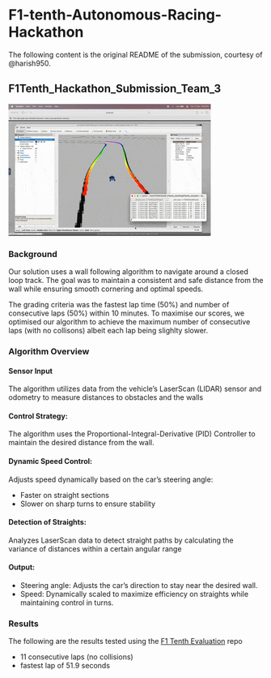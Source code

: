 
# F1-tenth-Autonomous-Racing-Hackathon



The following content is the original README of the submission, courtesy of  @harish950.

## F1Tenth_Hackathon_Submission_Team_3

![](https://github.com/harish950/F1Tenth_Hackathon_Submission_Team_3/blob/main/rviz.gif)

### Background
Our solution uses a wall following algorithm to navigate around a closed loop track. The goal was to maintain a consistent and safe distance from the wall while ensuring smooth cornering and optimal speeds. 

The grading criteria was the fastest lap time (50%) and number of consecutive laps (50%) within 10 minutes. To maximise our scores, we optimised our algorithm to achieve the maximum number of consecutive laps (with no collisons) albeit each lap being slighlty slower. 

### Algorithm Overview

#### Sensor Input
The algorithm utilizes data from the vehicle’s LaserScan (LIDAR) sensor and odometry to measure distances to obstacles and the walls

#### Control Strategy:
The algorithm uses the Proportional-Integral-Derivative (PID) Controller to maintain the desired distance from the wall. 


#### Dynamic Speed Control:
Adjusts speed dynamically based on the car’s steering angle:
- Faster on straight sections
- Slower on sharp turns to ensure stability

#### Detection of Straights:
Analyzes LaserScan data to detect straight paths by calculating the variance of distances within a certain angular range

#### Output:
- Steering angle: Adjusts the car’s direction to stay near the desired wall.
- Speed: Dynamically scaled to maximize efficiency on straights while maintaining control in turns.


### Results

The following are the results tested using the [F1 Tenth Evaluation](https://github.com/NTU-Autonomous-Racing-Team/F1Tenth_Hackathon_Evaluation/tree/main) repo

- 11 consecutive laps (no collisions)
- fastest lap of 51.9 seconds